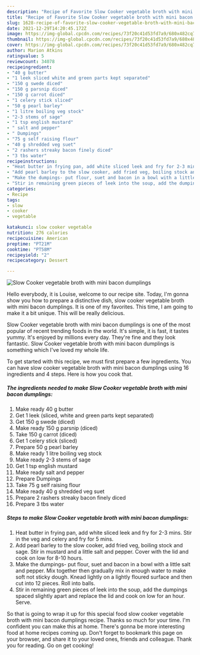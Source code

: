 ```yaml
---
description: "Recipe of Favorite Slow Cooker vegetable broth with mini bacon dumplings"
title: "Recipe of Favorite Slow Cooker vegetable broth with mini bacon dumplings"
slug: 1628-recipe-of-favorite-slow-cooker-vegetable-broth-with-mini-bacon-dumplings
date: 2021-12-29T14:20:45.172Z
image: https://img-global.cpcdn.com/recipes/73f20c41d53fd7a9/680x482cq70/slow-cooker-vegetable-broth-with-mini-bacon-dumplings-recipe-main-photo.jpg
thumbnail: https://img-global.cpcdn.com/recipes/73f20c41d53fd7a9/680x482cq70/slow-cooker-vegetable-broth-with-mini-bacon-dumplings-recipe-main-photo.jpg
cover: https://img-global.cpcdn.com/recipes/73f20c41d53fd7a9/680x482cq70/slow-cooker-vegetable-broth-with-mini-bacon-dumplings-recipe-main-photo.jpg
author: Marion Atkins
ratingvalue: 5
reviewcount: 34078
recipeingredient:
- "40 g butter"
- "1 leek sliced white and green parts kept separated"
- "150 g swede diced"
- "150 g parsnip diced"
- "150 g carrot diced"
- "1 celery stick sliced"
- "50 g pearl barley"
- "1 litre boiling veg stock"
- "2-3 stems of sage"
- "1 tsp english mustard"
- " salt and pepper"
- " Dumpings"
- "75 g self raising flour"
- "40 g shredded veg suet"
- "2 rashers streaky bacon finely diced"
- "3 tbs water"
recipeinstructions:
- "Heat butter in frying pan, add white sliced leek and fry for 2-3 mins. Stir in the veg and celery and fry for 5 mins."
- "Add pearl barley to the slow cooker, add fried veg, boiling stock and sage. Stir in mustard and a little salt and pepper. Cover with the lid and cook on low for 8-10 hours."
- "Make the dumpings- put flour, suet and bacon in a bowl with a little salt and pepper. Mix together then gradually mix in enough water to make soft not sticky dough. Knead lightly on a lightly floured surface and then cut into 12 pieces. Roll into balls."
- "Stir in remaining green pieces of leek into the soup, add the dumpings spaced slightly apart and replace the lid and cook on low for an hour. Serve."
categories:
- Recipe
tags:
- slow
- cooker
- vegetable

katakunci: slow cooker vegetable 
nutrition: 276 calories
recipecuisine: American
preptime: "PT21M"
cooktime: "PT58M"
recipeyield: "2"
recipecategory: Dessert

---
```



![Slow Cooker vegetable broth with mini bacon dumplings](https://img-global.cpcdn.com/recipes/73f20c41d53fd7a9/680x482cq70/slow-cooker-vegetable-broth-with-mini-bacon-dumplings-recipe-main-photo.jpg)

Hello everybody, it is Louise, welcome to our recipe site. Today, I'm gonna show you how to prepare a distinctive dish, slow cooker vegetable broth with mini bacon dumplings. It is one of my favorites. This time, I am going to make it a bit unique. This will be really delicious.

Slow Cooker vegetable broth with mini bacon dumplings is one of the most popular of recent trending foods in the world. It's simple, it is fast, it tastes yummy. It's enjoyed by millions every day. They're fine and they look fantastic. Slow Cooker vegetable broth with mini bacon dumplings is something which I've loved my whole life.




To get started with this recipe, we must first prepare a few ingredients. You can have slow cooker vegetable broth with mini bacon dumplings using 16 ingredients and 4 steps. Here is how you cook that.

<!--inarticleads1-->

##### The ingredients needed to make Slow Cooker vegetable broth with mini bacon dumplings:

1. Make ready 40 g butter
1. Get 1 leek (sliced, white and green parts kept separated)
1. Get 150 g swede (diced)
1. Make ready 150 g parsnip (diced)
1. Take 150 g carrot (diced)
1. Get 1 celery stick (sliced)
1. Prepare 50 g pearl barley
1. Make ready 1 litre boiling veg stock
1. Make ready 2-3 stems of sage
1. Get 1 tsp english mustard
1. Make ready  salt and pepper
1. Prepare  Dumpings
1. Take 75 g self raising flour
1. Make ready 40 g shredded veg suet
1. Prepare 2 rashers streaky bacon finely diced
1. Prepare 3 tbs water




<!--inarticleads2-->

##### Steps to make Slow Cooker vegetable broth with mini bacon dumplings:

1. Heat butter in frying pan, add white sliced leek and fry for 2-3 mins. Stir in the veg and celery and fry for 5 mins.
1. Add pearl barley to the slow cooker, add fried veg, boiling stock and sage. Stir in mustard and a little salt and pepper. Cover with the lid and cook on low for 8-10 hours.
1. Make the dumpings- put flour, suet and bacon in a bowl with a little salt and pepper. Mix together then gradually mix in enough water to make soft not sticky dough. Knead lightly on a lightly floured surface and then cut into 12 pieces. Roll into balls.
1. Stir in remaining green pieces of leek into the soup, add the dumpings spaced slightly apart and replace the lid and cook on low for an hour. Serve.




So that is going to wrap it up for this special food slow cooker vegetable broth with mini bacon dumplings recipe. Thanks so much for your time. I'm confident you can make this at home. There's gonna be more interesting food at home recipes coming up. Don't forget to bookmark this page on your browser, and share it to your loved ones, friends and colleague. Thank you for reading. Go on get cooking!
